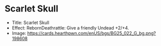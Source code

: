 # Scarlet Skull
- Title:  Scarlet Skull
- Effect:  RebornDeathrattle: Give a friendly Undead +2/+4.
- Image:  https://cards.hearthpwn.com/enUS/bgs/BG25_022_G_bg.png?198608
